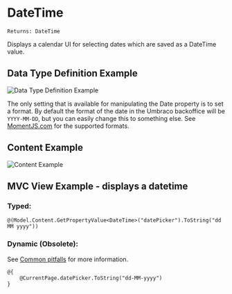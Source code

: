 # DateTime

`Returns: DateTime`

Displays a calendar UI for selecting dates which are saved as a DateTime value.

## Data Type Definition Example

![Data Type Definition Example](images/DateTime-DataType.png)

The only setting that is available for manipulating the Date property is to set a format. By default the format of the date in the Umbraco backoffice will be `YYYY-MM-DD`, but you can easily change this to something else. See [MomentJS.com](http://momentjs.com/) for the supported formats.

## Content Example 

![Content Example](images/Date-Time-Content.png)

## MVC View Example - displays a datetime

### Typed:

	@(Model.Content.GetPropertyValue<DateTime>("datePicker").ToString("dd MM yyyy"))

### Dynamic (Obsolete):

See [Common pitfalls](https://our.umbraco.org/documentation/reference/Common-Pitfalls/#dynamics) for more information.

	@{
		@CurrentPage.datePicker.ToString("dd-MM-yyyy")
	}
